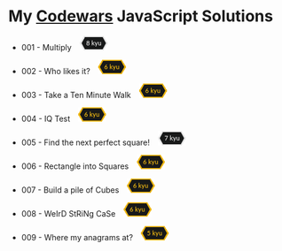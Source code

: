 # My [Codewars](https://www.codewars.com) JavaScript Solutions

* 001 - Multiply &ensp; ![8kyu badge](./.codewars-badges/8kyu.png)

* 002 - Who likes it? &ensp; ![6kyu badge](./.codewars-badges/6kyu.png)

* 003 - Take a Ten Minute Walk &ensp; ![6kyu badge](./.codewars-badges/6kyu.png)

* 004 - IQ Test &ensp; ![6kyu badge](./.codewars-badges/6kyu.png)

* 005 - Find the next perfect square! &ensp; ![7kyu badge](./.codewars-badges/7kyu.png)

* 006 - Rectangle into Squares &ensp; ![6kyu badge](./.codewars-badges/6kyu.png)

* 007 - Build a pile of Cubes &ensp; ![6kyu badge](./.codewars-badges/6kyu.png)

* 008 - WeIrD StRiNg CaSe &ensp; ![6kyu badge](./.codewars-badges/6kyu.png)

* 009 - Where my anagrams at? &ensp; ![5kyu badge](./.codewars-badges/5kyu.png)
